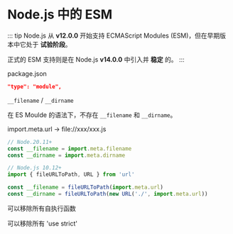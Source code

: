 # Node.js 中的 ESM

::: tip
Node.js 从 **v12.0.0** 开始支持 ECMAScript Modules (ESM)，但在早期版本中它处于 **试验阶段**。

正式的 ESM 支持则是在 Node.js **v14.0.0** 中引入并 **稳定** 的。
:::

package.json

```json
"type": "module",
```

`__filename` / `__dirname`

在 ES Moulde 的语法下，不存在 `__filename` 和 `__dirname`。

import.meta.url -> file://xxx/xxx.js

```js
// Node.20.11+
const __filename = import.meta.filename
const __dirname = import.meta.dirname
```

```js
// Node.js 10.12+
import { fileURLToPath, URL } from 'url'

const __filename = fileURLToPath(import.meta.url)
const __dirname = fileURLToPath(new URL('./', import.meta.url))
```

可以移除所有自执行函数

可以移除所有 'use strict'
